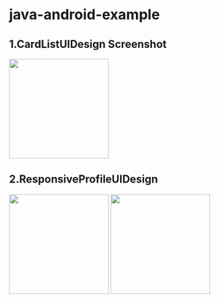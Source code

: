 # java-android-example

1.CardListUIDesign Screenshot
-----------------------------

<div>
  <img width="200" src="https://user-images.githubusercontent.com/39329413/42677044-61618668-86b5-11e8-9309-42bbecc5c1b2.png">
</div>

2.ResponsiveProfileUIDesign
---------------------------

<div>
  <img width="200" src="https://user-images.githubusercontent.com/39329413/42676757-4eec8574-86b4-11e8-9814-7ed81f2b0d04.png">
  <img width="200" src="https://user-images.githubusercontent.com/39329413/42676975-24a57be4-86b5-11e8-9f31-4435009510a5.png">
</div>
